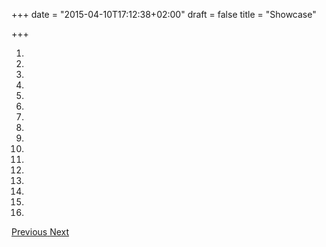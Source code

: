 +++
date = "2015-04-10T17:12:38+02:00"
draft = false
title = "Showcase"

+++

<div id="carousel" class="carousel slide" data-ride="carousel">
  <ol class="carousel-indicators hidden-xs">
	<li data-target="#carousel" data-slide-to="0" class="active"></li>
	<li data-target="#carousel" data-slide-to="1"></li>
	<li data-target="#carousel" data-slide-to="3"></li>
	<li data-target="#carousel" data-slide-to="4"></li>
	<li data-target="#carousel" data-slide-to="5"></li>
	<li data-target="#carousel" data-slide-to="6"></li>
	<li data-target="#carousel" data-slide-to="7"></li>
	<li data-target="#carousel" data-slide-to="8"></li>
	<li data-target="#carousel" data-slide-to="9"></li>
	<li data-target="#carousel" data-slide-to="10"></li>
	<li data-target="#carousel" data-slide-to="11"></li>
	<li data-target="#carousel" data-slide-to="12"></li>
	<li data-target="#carousel" data-slide-to="13"></li>
	<li data-target="#carousel" data-slide-to="14"></li>
	<li data-target="#carousel" data-slide-to="15"></li>
	<li data-target="#carousel" data-slide-to="16"></li>
  </ol>
  <div class="carousel-inner" role="listbox">
  	<div class="item active">
	  <img src="/img/showcase4.jpg" alt="">
	</div>
	<div class="item ">
	  <img src="/img/showcase1.jpg" alt="">
	</div>
	<div class="item">
	  <img src="/img/showcase2.jpg" alt="">
	</div>
	<div class="item ">
	  <img src="/img/showcase3.jpg" alt="">
	</div>
	<div class="item">
	  <img src="/img/showcase5.jpg" alt="">
	</div>
	<div class="item">
	  <img src="/img/showcase6.jpg" alt="">
	</div>
	<div class="item">
	  <img src="/img/showcase7.jpg" alt="">
	</div>
	<div class="item">
	  <img src="/img/showcase8.jpg" alt="">
	</div>
	<div class="item">
	  <img src="/img/showcase9.jpg" alt="">
	</div>
	<div class="item">
	  <img src="/img/showcase10.jpg" alt="">
	</div>
	<div class="item">
	  <img src="/img/showcase11.jpg" alt="">
	</div>
	<div class="item">
	  <img src="/img/showcase12.jpg" alt="">
	</div>
	<div class="item">
	  <img src="/img/showcase13.jpg" alt="">
	</div>
	<div class="item">
	  <img src="/img/showcase14.jpg" alt="">
	</div>
	<div class="item">
	  <img src="/img/showcase15.jpg" alt="">
	</div>
	<div class="item">
	  <img src="/img/showcase16.jpg" alt="">
	</div>
  </div>
  <a class="left carousel-control" href="#carousel" role="button" data-slide="prev">
	<span class="fa fa-chevron-circle-left fa-lg" aria-hidden="true"></span>
	<span class="sr-only">Previous</span>
  </a>
  <a class="right carousel-control" href="#carousel" role="button" data-slide="next">
	<span class="fa fa-chevron-circle-right fa-lg" aria-hidden="true"></span>
	<span class="sr-only">Next</span>
  </a>
</div>